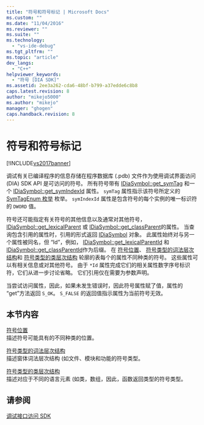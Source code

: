 ```yaml
---
title: "符号和符号标记 | Microsoft Docs"
ms.custom: ""
ms.date: "11/04/2016"
ms.reviewer: ""
ms.suite: ""
ms.technology: 
  - "vs-ide-debug"
ms.tgt_pltfrm: ""
ms.topic: "article"
dev_langs: 
  - "C++"
helpviewer_keywords: 
  - "符号 [DIA SDK]"
ms.assetid: 2ee3a262-cda6-48bf-b799-a37edde6c8b8
caps.latest.revision: 8
author: "mikejo5000"
ms.author: "mikejo"
manager: "ghogen"
caps.handback.revision: 8
---
```

# 符号和符号标记
[!INCLUDE[vs2017banner](../../code-quality/includes/vs2017banner.md)]

调试有关已编译程序的信息存储在程序数据库 \(.pdb\) 文件作为使用调试界面访问 \(DIA\) SDK API 是可访问的符号。  所有符号带有 [IDiaSymbol::get\_symTag](../Topic/IDiaSymbol::get_symTag.md) 和一个 [IDiaSymbol::get\_symIndexId](../../debugger/debug-interface-access/idiasymbol-get-symindexid.md) 属性。  `symTag` 属性指示该符号所定义的 [SymTagEnum 枚举](../../debugger/debug-interface-access/symtagenum.md) 枚举。  `symIndexId` 属性是包含符号的每个实例的唯一标识符的 `DWORD` 值。  
  
 符号还可能指定有关符号的其他信息以及通常对其他符号， [IDiaSymbol::get\_lexicalParent](../../debugger/debug-interface-access/idiasymbol-get-lexicalparent.md) 或 [IDiaSymbol::get\_classParent](../Topic/IDiaSymbol::get_classParent.md)的属性。  当查询包含引用的属性时，引用的形式返回 [IDiaSymbol](../../debugger/debug-interface-access/idiasymbol.md) 对象。  此属性始终对与另一个属性被同名，但 “Id”，例如， [IDiaSymbol::get\_lexicalParentId](../../debugger/debug-interface-access/idiasymbol-get-lexicalparentid.md) 和 [IDiaSymbol::get\_classParentId](../Topic/IDiaSymbol::get_classParentId.md)作为后缀。  在 [符号位置](../../debugger/debug-interface-access/symbol-locations.md)、 [符号类型的词法层次结构](../../debugger/debug-interface-access/lexical-hierarchy-of-symbol-types.md)和 [符号类型的类层次结构](../../debugger/debug-interface-access/class-hierarchy-of-symbol-types.md) 轮廓的表每个的属性不同种类的符号。  这些属性可以有相关信息或对其他符号。  由于 `*Id` 属性完成它们的相关属性数字序号标识符，它们从进一步讨论省略。  它们引用仅在需要为参数声明。  
  
 当尝试访问属性，因此，如果未发生错误时，因此符号属性赋了值，属性的 “get”方法返回 `S_OK`。  `S_FALSE` 的返回值指示属性为当前符号无效。  
  
## 本节内容  
 [符号位置](../../debugger/debug-interface-access/symbol-locations.md)  
 描述符号可能具有的不同种类的位置。  
  
 [符号类型的词法层次结构](../../debugger/debug-interface-access/lexical-hierarchy-of-symbol-types.md)  
 描述窗体词法层次结构 \(如文件、模块和功能的符号类型。  
  
 [符号类型的类层次结构](../../debugger/debug-interface-access/class-hierarchy-of-symbol-types.md)  
 描述对应于不同的语言元素 \(如类，数组，因此，函数返回类型的符号类型。  
  
## 请参阅  
 [调试接口访问 SDK](../../debugger/debug-interface-access/debug-interface-access-sdk.md)